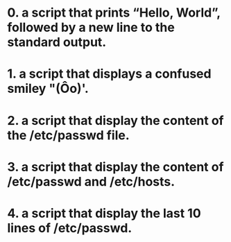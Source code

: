 # 0. a script that prints “Hello, World”, followed by a new line to the standard output.
# 1. a script that displays a confused smiley "(Ôo)'.
# 2. a script that display the content of the /etc/passwd file.
# 3. a script that display the content of /etc/passwd and /etc/hosts.
# 4. a script that display the last 10 lines of /etc/passwd.
